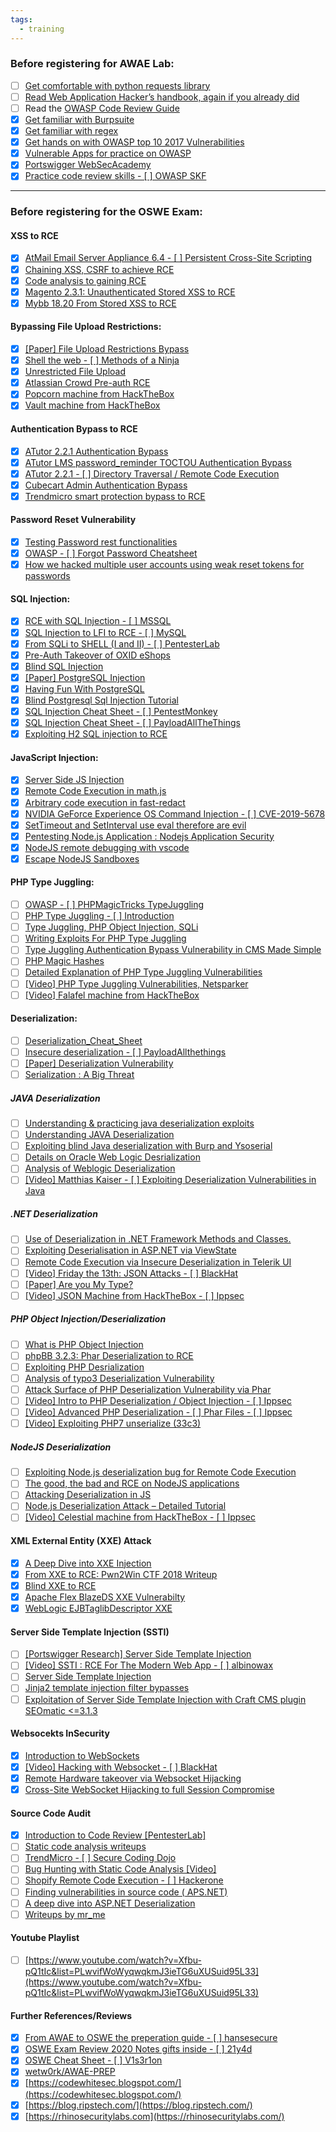 ```yaml
---
tags:
  - training
---
```


### Before registering for AWAE Lab:

- [ ] [Get comfortable with python requests library](https://requests.readthedocs.io/en/master/)
- [ ] [Read Web Application Hacker’s handbook, again if you already did](https://www.amazon.com/Web-Application-Hackers-Handbook-Exploiting-ebook/dp/B005LVQA9S)
- [ ] Read the [OWASP Code Review Guide](https://owasp.org/www-pdf-archive/OWASP_Code_Review_Guide_v2.pdf)
- [x] [Get familiar with Burpsuite](https://portswigger.net/burp/communitydownload)
- [x] [Get familiar with regex](https://regex101.com/)
- [x] [Get hands on with OWASP top 10 2017 Vulnerabilities](https://owasp.org/www-project-top-ten/OWASP_Top_Ten_2017/)
- [x] [Vulnerable Apps for practice on OWASP](https://owasp.org/www-project-vulnerable-web-applications-directory/)
- [x] [Portswigger WebSecAcademy](https://portswigger.net/web-security)
- [x] [Practice code review skills - [ ] OWASP SKF](https://owasp.org/www-project-security-knowledge-framework/)

---

### Before registering for the OSWE Exam:

#### XSS to RCE
- [x] [AtMail Email Server Appliance 6.4 - [ ] Persistent Cross-Site Scripting](https://www.exploit-db.com/exploits/20009)
- [x] [Chaining XSS, CSRF to achieve RCE](https://rhinosecuritylabs.com/application-security/labkey-server-vulnerabilities-to-rce/)
- [x] [Code analysis to gaining RCE](https://sarthaksaini.com/2019/awae/xss-rce.html)
- [x] [Magento 2.3.1: Unauthenticated Stored XSS to RCE](https://blog.ripstech.com/2019/magento-rce-via-xss/)
- [x] [Mybb 18.20 From Stored XSS to RCE](https://medium.com/@knownsec404team/the-analysis-of-mybb-18-20-from-stored-xss-to-rce-7234d7cc0e72)

#### Bypassing File Upload Restrictions:

- [x] [[Paper] File Upload Restrictions Bypass](https://www.exploit-db.com/docs/english/45074-file-upload-restrictions-bypass.pdf)
- [x] [Shell the web - [ ] Methods of a Ninja](http://www.securityidiots.com/Web-Pentest/hacking-website-by-shell-uploading.html)
- [x] [Unrestricted File Upload](https://www.owasp.org/index.php/Unrestricted_File_Upload)
- [x] [Atlassian Crowd Pre-auth RCE](https://www.corben.io/atlassian-crowd-rce/)
- [x] [Popcorn machine from HackTheBox](https://www.youtube.com/watch?v=NMGsnPSm8iw)
- [x] [Vault machine from HackTheBox](https://www.youtube.com/watch?v=LfbwlPxToBc)

#### Authentication Bypass to RCE

- [x] [ATutor 2.2.1 Authentication Bypass](https://rebraws.github.io/ATutorAuthBypass/)
- [x] [ATutor LMS password_reminder TOCTOU Authentication Bypass](https://srcincite.io/advisories/src-2016-0009/)
- [x] [ATutor 2.2.1 - [ ] Directory Traversal / Remote Code Execution](https://www.exploit-db.com/exploits/39639)
- [x] [Cubecart Admin Authentication Bypass](https://blog.ripstech.com/2018/cubecart-admin-authentication-bypass/)
- [x] [Trendmicro smart protection bypass to RCE](https://underdefense.com/n-day-exploit-development-and-upgrade-to-rce/)

#### Password Reset Vulnerability

- [x] [Testing Password rest functionalities](http://imranparay.blogspot.com/2018/09/testing-password-reset-functionalities.html)
- [x] [OWASP - [ ] Forgot Password Cheatsheet](https://cheatsheetseries.owasp.org/cheatsheets/Forgot_Password_Cheat_Sheet.html)
- [x] [How we hacked multiple user accounts using weak reset tokens for passwords](https://blog.appsecco.com/mass-account-pwning-or-how-we-hacked-multiple-user-accounts-using-weak-reset-tokens-for-passwords-c2d6c0831377)

#### SQL Injection:

- [x] [RCE with SQL Injection - [ ] MSSQL](https://medium.com/@notsoshant/a-not-so-blind-rce-with-sql-injection-13838026331e)
- [x] [SQL Injection to LFI to RCE - [ ] MySQL](https://medium.com/bugbountywriteup/sql-injection-to-lfi-to-rce-536bed29a862)
- [x] [From SQLi to SHELL (I and II) - [ ] PentesterLab](https://pentesterlab.com/exercises/from_sqli_to_shell_II/course)
- [x] [Pre-Auth Takeover of OXID eShops](https://blog.ripstech.com/2019/oxid-esales-shop-software/)
- [x] [Blind SQL Injection](https://www.acunetix.com/websitesecurity/blind-sql-injection/)
- [x] [[Paper] PostgreSQL Injection](https://www.infigo.hr/files/INFIGO-TD-2009-04_PostgreSQL_injection_ENG.pdf)
- [x] [Having Fun With PostgreSQL](http://www.leidecker.info/pgshell/Having_Fun_With_PostgreSQL.txt)
- [x] [Blind Postgresql Sql Injection Tutorial](https://dotcppfile.wordpress.com/2014/07/12/blind-postgresql-sql-injection-tutorial/)
- [x] [SQL Injection Cheat Sheet - [ ] PentestMonkey](http://pentestmonkey.net/category/cheat-sheet/sql-injection)
- [x] [SQL Injection Cheat Sheet - [ ] PayloadAllTheThings](https://github.com/swisskyrepo/PayloadsAllTheThings/tree/master/SQL%20Injection)
- [x] [Exploiting H2 SQL injection to RCE](https://blog.ripstech.com/2019/dotcms515-sqli-to-rce/)  

#### JavaScript Injection:

- [x] [Server Side JS Injection](https://ckarande.gitbooks.io/owasp-nodegoat-tutorial/content/tutorial/a1_-_server_side_js_injection.html)
- [x] [Remote Code Execution in math.js](https://capacitorset.github.io/mathjs/)
- [x] [Arbitrary code execution in fast-redact](https://itnext.io/how-i-exploited-a-remote-code-execution-vulnerability-in-fast-redact-9e69fa35572f)
- [x] [NVIDIA GeForce Experience OS Command Injection - [ ] CVE-2019-5678](https://rhinosecuritylabs.com/application-security/nvidia-rce-cve-2019-5678/)
- [x] [SetTimeout and SetInterval use eval therefore are evil](https://idiallo.com/javascript/settimeout-and-setinterval-and-setevil)
- [x] [Pentesting Node.js Application : Nodejs Application Security](https://www.websecgeeks.com/2017/04/pentesting-nodejs-application-nodejs.html)
- [x] [NodeJS remote debugging with vscode](https://maikthulhu.github.io/2019-05-17-remote-debugging-node-vscode/)
- [x] [Escape NodeJS Sandboxes](https://blog.netspi.com/escape-nodejs-sandboxes/)

#### PHP Type Juggling:

- [ ] [OWASP - [ ] PHPMagicTricks TypeJuggling](https://owasp.org/www-pdf-archive/PHPMagicTricks-TypeJuggling.pdf)
- [ ] [PHP Type Juggling - [ ] Introduction](https://medium.com/@Q2hpY2tlblB3bnk/php-type-juggling-c34a10630b10)
- [ ] [Type Juggling, PHP Object Injection, SQLi](https://foxglovesecurity.com/2017/02/07/type-juggling-and-php-object-injection-and-sqli-oh-my/)
- [ ] [Writing Exploits For PHP Type Juggling](http://turbochaos.blogspot.com/2013/08/exploiting-exotic-bugs-php-type-juggling.html)
- [ ] [Type Juggling Authentication Bypass Vulnerability in CMS Made Simple](https://www.netsparker.com/blog/web-security/type-juggling-authentication-bypass-cms-made-simple/)
- [ ] [PHP Magic Hashes](https://www.whitehatsec.com/blog/magic-hashes/)
- [ ] [Detailed Explanation of PHP Type Juggling Vulnerabilities](https://www.netsparker.com/blog/web-security/php-type-juggling-vulnerabilities/)
- [ ] [[Video] PHP Type Juggling Vulnerabilities, Netsparker](https://www.youtube.com/watch?v=ASYuK01H3Po)
- [ ] [[Video] Falafel machine from HackTheBox](https://www.youtube.com/watch?v=CUbWpteTfio)

#### Deserialization:

- [ ] [Deserialization_Cheat_Sheet](https://cheatsheetseries.owasp.org/cheatsheets/Deserialization_Cheat_Sheet.html)
- [ ] [Insecure deserialization - [ ] PayloadAllthethings](https://github.com/swisskyrepo/PayloadsAllTheThings/tree/master/Insecure%20Deserialization)
- [ ] [[Paper] Deserialization Vulnerability](https://www.exploit-db.com/docs/english/44756-deserialization-vulnerability.pdf)
- [ ] [Serialization : A Big Threat](https://klezvirus.github.io/The_Big_Problem_of_Serialisation/)

##### JAVA Deserialization

- [ ] [Understanding & practicing java deserialization exploits](https://diablohorn.com/2017/09/09/understanding-practicing-java-deserialization-exploits/)
- [ ] [Understanding JAVA Deserialization](https://nytrosecurity.com/2018/05/30/understanding-java-deserialization/)
- [ ] [Exploiting blind Java deserialization with Burp and Ysoserial](https://www.n00py.io/2017/11/exploiting-blind-java-deserialization-with-burp-and-ysoserial/)
- [ ] [Details on Oracle Web Logic Desrialization](https://www.thezdi.com/blog/2020/5/8/details-on-the-oracle-weblogic-vulnerability-being-exploited-in-the-wild)
- [ ] [Analysis of Weblogic Deserialization](https://medium.com/@knownsec404team/analysis-of-weblogic-deserialization-vulnerability-cve-2018-2628-164bbed7a71d)
- [ ] [[Video] Matthias Kaiser - [ ] Exploiting Deserialization Vulnerabilities in Java](https://www.youtube.com/watch?v=VviY3O-euVQ)

##### .NET Deserialization

- [ ] [Use of Deserialization in .NET Framework Methods and Classes.](https://www.nccgroup.trust/globalassets/our-research/uk/images/whitepaper-new.pdf)
- [ ] [Exploiting Deserialisation in ASP.NET via ViewState](https://soroush.secproject.com/blog/2019/04/exploiting-deserialisation-in-asp-net-via-viewstate/)
- [ ] [Remote Code Execution via Insecure Deserialization in Telerik UI](https://labs.bishopfox.com/tech-blog/cve-2019-18935-remote-code-execution-in-telerik-ui)
- [ ] [[Video] Friday the 13th: JSON Attacks - [ ] BlackHat](https://www.youtube.com/watch?v=oUAeWhW5b8c)
- [ ] [[Paper] Are you My Type?](https://media.blackhat.com/bh-us-12/Briefings/Forshaw/BH_US_12_Forshaw_Are_You_My_Type_WP.pdf)
- [ ] [[Video] JSON Machine from HackTheBox - [ ] Ippsec](https://www.youtube.com/watch?v=FPgK_udcBig)  

##### PHP Object Injection/Deserialization

- [ ] [What is PHP Object Injection](https://blog.ripstech.com/2018/php-object-injection/)
- [ ] [phpBB 3.2.3: Phar Deserialization to RCE](https://blog.ripstech.com/2018/phpbb3-phar-deserialization-to-remote-code-execution/)
- [ ] [Exploiting PHP Desrialization](https://medium.com/swlh/exploiting-php-deserialization-56d71f03282a)
- [ ] [Analysis of typo3 Deserialization Vulnerability](https://medium.com/@knownsec404team/analysis-of-typo3-deserialization-vulnerability-cve-2019-12747-5863c48f39a7)
- [ ] [Attack Surface of PHP Deserialization Vulnerability via Phar](https://medium.com/@knownsec404team/extend-the-attack-surface-of-php-deserialization-vulnerability-via-phar-d6455c6a1066)
- [ ] [[Video] Intro to PHP Deserialization / Object Injection - [ ] Ippsec](https://www.youtube.com/watch?v=HaW15aMzBUM)
- [ ] [[Video] Advanced PHP Deserialization - [ ] Phar Files - [ ] Ippsec](https://www.youtube.com/watch?v=fHZKSCMWqF4)
- [ ] [[Video] Exploiting PHP7 unserialize (33c3)](https://www.youtube.com/watch?v=_Zj0B4D4TYc)

##### NodeJS Deserialization

- [ ] [Exploiting Node.js deserialization bug for Remote Code Execution](https://opsecx.com/index.php/2017/02/08/exploiting-node-js-deserialization-bug-for-remote-code-execution/)
- [ ] [The good, the bad and RCE on NodeJS applications](https://www.linkedin.com/pulse/good-bad-rce-remote-code-execution-nodejs-ionut-indre/)
- [ ] [Attacking Deserialization in JS](https://www.acunetix.com/blog/web-security-zone/deserialization-vulnerabilities-attacking-deserialization-in-js/)
- [ ] [Node.js Deserialization Attack – Detailed Tutorial](https://www.yeahhub.com/nodejs-deserialization-attack-detailed-tutorial-2018/)
- [ ] [[Video] Celestial machine from HackTheBox - [ ] Ippsec](https://www.youtube.com/watch?v=aS6z4NgRysU)

#### XML External Entity (XXE) Attack

- [x] [A Deep Dive into XXE Injection](https://www.synack.com/blog/a-deep-dive-into-xxe-injection/)
- [x] [From XXE to RCE: Pwn2Win CTF 2018 Writeup](https://bookgin.tw/2018/12/04/from-xxe-to-rce-pwn2win-ctf-2018-writeup/)
- [x] [Blind XXE to RCE](https://www.ambionics.io/blog/oracle-peoplesoft-xxe-to-rce)
- [x] [Apache Flex BlazeDS XXE Vulnerabilty](https://codewhitesec.blogspot.com/2015/08/cve-2015-3269-apache-flex-blazeds-xxe.html)
- [x] [WebLogic EJBTaglibDescriptor XXE](https://medium.com/@knownsec404team/weblogic-ejbtaglibdescriptor-xxe-vulnerability-analysis-cve-2019-2888-bd649f5fcfa6)

#### Server Side Template Injection (SSTI)

- [ ] [[Portswigger Research] Server Side Template Injection](https://portswigger.net/research/server-side-template-injection)
- [ ] [[Video] SSTI : RCE For The Modern Web App - [ ] albinowax](https://www.youtube.com/watch?v=3cT0uE7Y87s)
- [ ] [Server Side Template Injection](https://medium.com/server-side-template-injection/server-side-template-injection-faf88d0c7f34)
- [ ] [Jinja2 template injection filter bypasses](https://0day.work/jinja2-template-injection-filter-bypasses/)
- [ ] [Exploitation of Server Side Template Injection with Craft CMS plugin SEOmatic <=3.1.3](http://ha.cker.info/exploitation-of-server-side-template-injection-with-craft-cms-plguin-seomatic/)

#### Websocekts InSecurity

- [x] [Introduction to WebSockets](https://portswigger.net/web-security/websockets)
- [x] [[Video] Hacking with Websocket - [ ] BlackHat](https://www.youtube.com/watch?v=-ALjHUqSz_Y)
- [x] [Remote Hardware takeover via Websocket Hijacking](https://www.netsparker.com/blog/web-security/remote-hardware-takeover-via-vulnerable-admin-software/)
- [x] [Cross-Site WebSocket Hijacking to full Session Compromise](https://www.notsosecure.com/how-cross-site-websocket-hijacking-could-lead-to-full-session-compromise/)

#### Source Code Audit

- [x] [Introduction to Code Review [PentesterLab]](https://pentesterlab.com/exercises/codereview/course)
- [ ] [Static code analysis writeups](https://shells.systems/category/static-code-analysis/)
- [ ] [TrendMicro - [ ] Secure Coding Dojo](https://trendmicro.github.io/SecureCodingDojo/codereview101/)
- [ ] [Bug Hunting with Static Code Analysis [Video]](https://www.youtube.com/watch?v=Sb011qfbMkQ)
- [ ] [Shopify Remote Code Execution - [ ] Hackerone](https://prakhar.prasad.pro/blog/shopify-remote-code-execution/)
- [ ] [Finding vulnerabilities in source code ( APS.NET)](https://hydrasky.com/network-security/finding-vulnerabilities-in-source-code-aps-net/)
- [ ] [A deep dive into ASP.NET Deserialization](https://medium.com/@swapneildash/deep-dive-into-net-viewstate-deserialization-and-its-exploitation-54bf5b788817)
- [ ] [Writeups by mr_me](https://srcincite.io/blog/)

#### Youtube Playlist

- [ ] [https://www.youtube.com/watch?v=Xfbu-pQ1tIc&list=PLwvifWoWyqwqkmJ3ieTG6uXUSuid95L33](https://www.youtube.com/watch?v=Xfbu-pQ1tIc&list=PLwvifWoWyqwqkmJ3ieTG6uXUSuid95L33)  

#### Further References/Reviews

- [x] [From AWAE to OSWE the preperation guide - [ ] hansesecure](https://hansesecure.de/2019/08/from-awae-to-oswe-the-preperation-guide/?lang=en)
- [x] [OSWE Exam Review 2020 Notes gifts inside - [ ] 21y4d](https://forum.hackthebox.eu/discussion/2646/oswe-exam-review-2020-notes-gifts-inside)
- [x] [OSWE Cheat Sheet - [ ] V1s3r1on](https://cyber-dragon.nl/2020/06/10/oswe-cheat-sheet/)
- [x] [wetw0rk/AWAE-PREP](https://github.com/wetw0rk/AWAE-PREP)
- [x] [https://codewhitesec.blogspot.com/](https://codewhitesec.blogspot.com/)
- [x] [https://blog.ripstech.com/](https://blog.ripstech.com/)
- [x] [https://rhinosecuritylabs.com](https://rhinosecuritylabs.com/)
